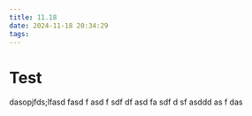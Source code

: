 ```yaml
---
title: 11.18
date: 2024-11-18 20:34:29
tags:
---
```

# Test
dasopjfds;lfasd
fasd
f
asd
f
sdf
df
asd
fa
sdf
d
sf
asddd
as
f
das